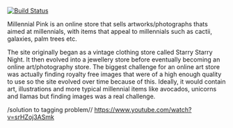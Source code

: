 [![Build Status](https://travis-ci.org/oheag2/gillyshop.svg?branch=master)](https://travis-ci.org/oheag2/gillyshop)

Millennial Pink is an online store that sells artworks/photographs thats aimed at millennials, with items that appeal to millennials such as cactii, galaxies, palm trees etc. 

The site originally began as a vintage clothing store called Starry Starry Night. It then evolved into a jewellery store before eventually becoming an online art/photography store. The biggest challenge for an online art store was actually finding royalty free images that were of a high enough quality to use so the site evolved over time because of this. Ideally, it would contain art, illustrations and more typical millennial items like avocados, unicorns and llamas but finding images was a real challenge. 

/solution to tagging problem//
https://www.youtube.com/watch?v=srHZoj3ASmk